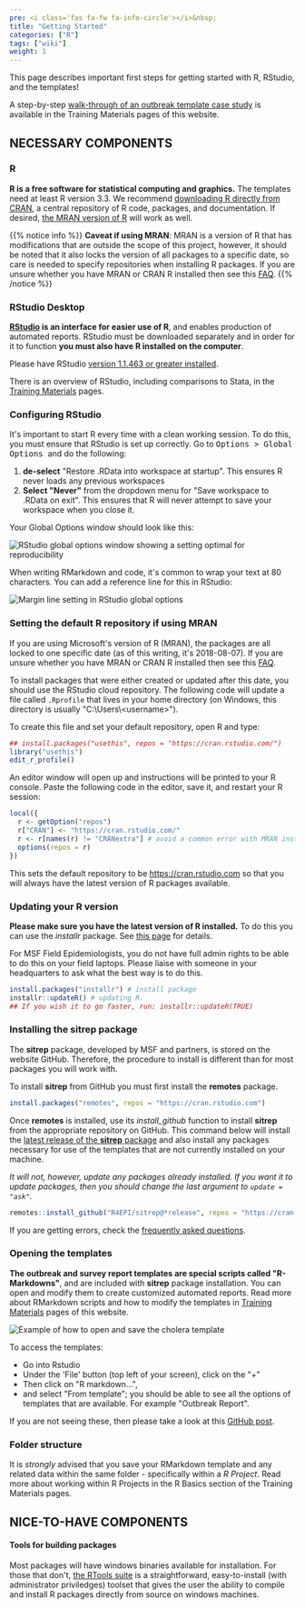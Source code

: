 ```yaml
---
pre: <i class='fas fa-fw fa-info-circle'></i>&nbsp;
title: "Getting Started"
categories: ["R"]
tags: ["wiki"]
weight: 1
---
```


This page describes important first steps for getting started with R, RStudio, and the templates!

A step-by-step [walk-through of an outbreak template case study](https://r4epis.netlify.com/training/walk-through/case_study_overview/) is available in the Training Materials pages of this website.

## NECESSARY COMPONENTS

### R

**R is a free software for statistical computing and graphics.** The templates need at least R version 3.3. We recommend [downloading R directly from CRAN](https://cran.r-project.org), a central repository of R code, packages, and documentation. If desired, [the MRAN version of R](https://mran.microsoft.com/) will work as well.

{{% notice info %}}
**Caveat if using MRAN**: MRAN is a version of R that has modifications that are outside the scope of this project, however, it should be noted that it also locks the version of all packages to a specific date, so care is needed to specify repositories when installing R packages. If you are unsure whether you have MRAN or CRAN R installed then see this [FAQ](https://r4epis.netlify.com/faq/#i-am-unsure-if-i-have-the-mran-or-cran-version-of-r-installed). 
{{% /notice %}}


### RStudio Desktop

**[RStudio](https://www.rstudio.com) is an interface for easier use of R**, and enables production of automated reports. RStudio must be downloaded separately 
and in order for it to function **you must also have R installed on the computer**.

Please have RStudio [version 1.1.463 or greater installed](https://www.rstudio.com/products/rstudio/download/#download).

There is an overview of RStudio, including comparisons to Stata, in the [Training Materials](https://r4epis.netlify.com/training/) pages. 


### Configuring RStudio

It's important to start R every time with a clean working session. To do this, you must ensure that RStudio is set up correctly. Go to <kbd> Options > Global Options </kbd> and do the following:

1. **de-select** "Restore .RData into workspace at startup". This ensures R never loads any previous workspaces
2. **Select "Never"** from the dropdown menu for "Save workspace to .RData on exit". This ensures that R will never attempt to save your workspace when you close it.

Your Global Options window should look like this:

![RStudio global options window showing a setting optimal for reproducibility](images/RStudio_global_options.jpg?width=30pc)

When writing RMarkdown and code, it's common to wrap your text at 80 characters. You can add a reference line for this in RStudio:

![Margin line setting in RStudio global options](images/show_margins.png)

### Setting the default R repository if using MRAN

If you are using Microsoft's version of R (MRAN), the packages are all locked to one specific date (as of this writing, it's 2018-08-07). 
If you are unsure whether you have MRAN or CRAN R installed then see this [FAQ](https://r4epis.netlify.com/faq/#i-am-unsure-if-i-have-the-mran-or-cran-version-of-r-installed).

To install packages that were either created or updated after this date, you should use the RStudio cloud repository. The following code will update a file called `.Rprofile` that lives in your home directory (on Windows, this directory is usually "C:\Users\\\<username>").

To create this file and set your default repository, open R and type:

```r
## install.packages("usethis", repos = "https://cran.rstudio.com/")
library("usethis")
edit_r_profile()
```

An editor window will open up and instructions will be printed to your R console. Paste the following code in the editor, save it, and restart your R session:

```r
local({
  r <- getOption("repos")
  r["CRAN"] <- "https://cran.rstudio.com/"
  r <- r[names(r) != "CRANextra"] # avoid a common error with MRAN installations
  options(repos = r)
})
```

This sets the default repository to be https://cran.rstudio.com so that you will always have the latest version of R packages available.


### Updating your R version 

**Please make sure you have the latest version of R installed.** 
To do this you can use the *installr* package. 
See [this page](https://www.r-statistics.com/tag/installr/) for details. 

For MSF Field Epidemiologists, you do not have full admin rights to be able to do this on your field laptops. Please liaise with someone in your headquarters to ask what the best way is to do this.

``` r
install.packages("installr") # install package
installr::updateR() # updating R.
## If you wish it to go faster, run: installr::updateR(TRUE)
```

### Installing the **sitrep** package 

The **sitrep** package, developed by MSF and partners, is stored on the website GitHub. Therefore, the procedure to install is different than for most packages you will work with. 

To install **sitrep** from GitHub you must first install the **remotes** package. 

``` r
install.packages("remotes", repos = "https://cran.rstudio.com")
```

Once **remotes** is installed, use its *install_github* function to install **sitrep** from the appropriate repository on GitHub. 
This command below will install the [latest release of the **sitrep** package](https://github.com/R4EPI/sitrep/releases) and also install any packages necessary for use of the templates that are not currently installed on your machine.

*It will not, however, update any packages already installed. If you want it to update packages, then you should change the last argument to `update = "ask"`.*

```r
remotes::install_github("R4EPI/sitrep@*release", repos = "https://cran.rstudio.com", update = "never")
```
 
If you are getting errors, check the [frequently asked questions](https://r4epis.netlify.com/faq/).

### Opening the templates

**The outbreak and survey report templates are special scripts called "R-Markdowns"**, and are included with **sitrep** package installation. You can open and modify them to create customized automated reports. 
Read more about RMarkdown scripts and how to modify the templates in [Training Materials](https://r4epis.netlify.com/training/) pages of this website. 

![Example of how to open and save the cholera template](images/opening_template.gif)

To access the templates:

* Go into Rstudio
* Under the 'File' button (top left of your screen), click on the "+" 
* Then click on "R markdown...", 
* and select "From template"; 
you should be able to see all the options of templates that are available. For example "Outbreak Report". 

If you are not seeing these, then please take a look at this [GitHub post](https://github.com/R4EPI/sitrep/issues/35). 

### Folder structure 

It is *strongly* advised that you save your RMarkdown template and any related data within the same folder - specifically within a *R Project*.
Read more about working within R Projects in the R Basics section of the Training Materials pages.


## NICE-TO-HAVE COMPONENTS

#### Tools for building packages

Most packages will have windows binaries available for installation. For those that don't, [the RTools suite](https://cran.r-project.org/bin/windows/Rtools/) is a straightforward, easy-to-install (with administrator priviledges) toolset that gives the user the ability to compile and install R packages directly from source on windows machines. 


